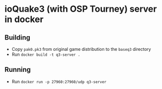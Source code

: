 # ioQuake3 (with OSP Tourney) server in docker

## Building

* Copy `pak0.pk3` from original game distribution to the `baseq3` directory
* Run `docker build -t q3-server .`

## Running
* Run `docker run -p 27960:27960/udp q3-server`
